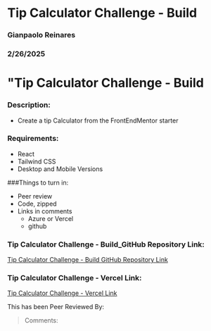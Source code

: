 # Tip Calculator Challenge - Build

### Gianpaolo Reinares
### 2/26/2025
# "Tip Calculator Challenge - Build
### Description: 
- Create a tip Calculator from the FrontEndMentor starter

### Requirements:
- React
- Tailwind CSS
- Desktop and Mobile Versions

###Things to turn in:

- Peer review
- Code, zipped
- Links in comments
    - Azure or Vercel
    - github


### Tip Calculator Challenge - Build_GitHub Repository Link:
[Tip Calculator Challenge - Build GitHub Repository Link](https://github.com/MandoxaElemental/tipcalculatorapp)

### Tip Calculator Challenge - Vercel Link:
[Tip Calculator Challenge - Vercel Link](https://tipcalculatorapp-ten.vercel.app/)

This has been Peer Reviewed By: 
> Comments: 